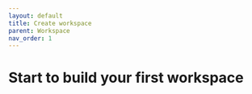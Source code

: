```yaml
---
layout: default
title: Create workspace
parent: Workspace
nav_order: 1
---
```


# Start to build your first workspace

